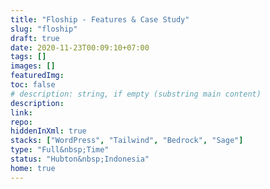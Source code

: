 ```yaml
---
title: "Floship - Features & Case Study"
slug: "floship"
draft: true
date: 2020-11-23T00:09:10+07:00
tags: []
images: []
featuredImg:
toc: false
# description: string, if empty (substring main content)
description:
link:
repo:
hiddenInXml: true
stacks: ["WordPress", "Tailwind", "Bedrock", "Sage"]
type: "Full&nbsp;Time"
status: "Hubton&nbsp;Indonesia"
home: true
---
```


